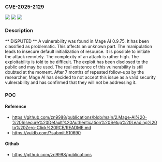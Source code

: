 ### [CVE-2025-2129](https://cve.mitre.org/cgi-bin/cvename.cgi?name=CVE-2025-2129)
![](https://img.shields.io/static/v1?label=Product&message=Mage%20AI&color=blue)
![](https://img.shields.io/static/v1?label=Version&message=%3D%200.9.75%20&color=brighgreen)
![](https://img.shields.io/static/v1?label=Vulnerability&message=Insecure%20Default%20Initialization%20of%20Resource&color=brighgreen)

### Description

** DISPUTED ** A vulnerability was found in Mage AI 0.9.75. It has been classified as problematic. This affects an unknown part. The manipulation leads to insecure default initialization of resource. It is possible to initiate the attack remotely. The complexity of an attack is rather high. The exploitability is told to be difficult. The exploit has been disclosed to the public and may be used. The real existence of this vulnerability is still doubted at the moment. After 7 months of repeated follow-ups by the researcher, Mage AI has decided to not accept this issue as a valid security vulnerability and has confirmed that they will not be addressing it.

### POC

#### Reference
- https://github.com/zn9988/publications/blob/main/2.Mage-AI%20-%20Insecure%20Default%20Authentication%20Setup%20Leading%20to%20Zero-Click%20RCE/README.md
- https://vuldb.com/?submit.510690

#### Github
- https://github.com/zn9988/publications

